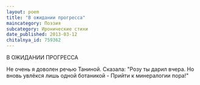 ```yaml
---
layout: poem
title: "В ожидании прогресса"
maincategory: Поэзия
subcategory: Иронические стихи
date_published: 2013-03-12
chitalnya_id: 759362
---
```




В ОЖИДАНИИ ПРОГРЕССА

Не очень я доволен речью Таниной.
Сказала: "Розу ты дарил вчера.
Но вновь увлёкся лишь одной ботаникой -
Прийти к минералогии пора!"






